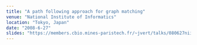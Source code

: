 ```yaml
---
title: "A path following approach for graph matching"
venue: "National Institute of Informatics"
location: "Tokyo, Japan"
date: "2008-6-27"
slides: "https://members.cbio.mines-paristech.fr/~jvert/talks/080627nii/nii.pdf"
---
```

